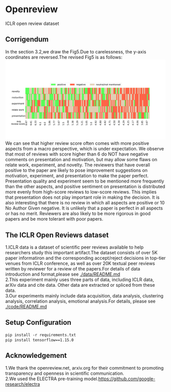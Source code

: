 # Openreview
ICLR open review dataset
## Corrigendum
In the section 3.2,we draw the Fig5.Due to carelessness, the y-axis coordinates are reversed.The revised Fig5 is as follows:<br>
![ad](https://github.com/Seafoodair/Openreview/blob/master/img-folder/sentiment.png)
 We can see that higher review score often comes with more positive aspects from a macro perspective, which is under expectation. We observe that most of reviews with score higher than 6 do NOT have negative comments on presentation and motivation, but may allow some flaws on relate work, experiment, and novelty. The reviewers that have overall positive to the paper are likely to pose improvement suggestions on motivation, experiment, and presentation to make the paper perfect. Presentation quality and experiment seem to be mentioned
more frequently than the other aspects, and positive sentiment on presentation
is distributed more evenly from high-score reviews to low-score reviews. This
implies that presentation does not play important role in making the decision.
It is also interesting that there is no review in which all aspects are positive or
10 No Author Given
negative. It is unlikely that a paper is perfect in all aspects or has no merit. Reviewers are also likely to be more rigorous in good papers and be more tolerant
with poor papers.
## The ICLR Open Reviews dataset<br>
1.ICLR data is a dataset of scientific peer reviews available to help researchers study this important artifact.The dataset consists of over 5K paper informatiron and the corresponding accept/reject decisions in top-tier venues from ICLR conference, as well as over 20K textual peer reviews written by reviewer for a review of the papers.For details of data introduction and format,please see [./data/README.md](./data/README.md)<br>
2.This experiment mainly uses three parts of data, including ICLR data, arXiv data and cite data. Other data are extracted or spliced from these data.<br>
3.Our experiments mainly include data acquisition, data analysis, clustering analysis, correlation analysis, emotional analysis.For details, please see [./code/README.md](./code/README.md)<br>
## Setup Configuration
```
pip install -r requirements.txt
pip install tensorflow==1.15.0
```
## Acknowledgement
1.We thank the openreview.net, arxiv.org for their commitment to promoting transparency and openness in scientific communication.<br>
2.We used the ELECTRA pre-training model.https://github.com/google-research/electra

